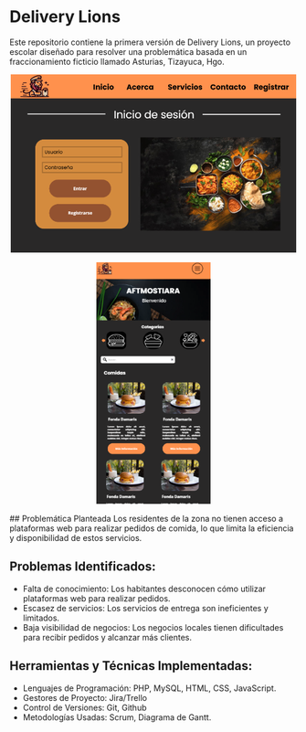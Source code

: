 ﻿# Delivery Lions
Este repositorio contiene la primera versión de Delivery Lions, un proyecto escolar diseñado para resolver una problemática basada en un fraccionamiento ficticio llamado Asturias, Tizayuca, Hgo.
<p align="center">
  <img src="docs/imgsRef/Captura%20de%20pantalla%202025-03-27%20144146.png" alt="Ejemplo de Certificado" width="500">
</p>
<p align="center">
  <img src="docs/imgsRef/Captura%20de%20pantalla%202025-03-27%20144844.png" alt="Ejemplo de Certificado" width="200">
</p>
 ## Problemática Planteada 
Los residentes de la zona no tienen acceso a plataformas web para realizar pedidos de comida, lo que limita la eficiencia y disponibilidad de estos servicios.

## Problemas Identificados:
- Falta de conocimiento: Los habitantes desconocen cómo utilizar plataformas web para realizar pedidos.
- Escasez de servicios: Los servicios de entrega son ineficientes y limitados.
- Baja visibilidad de negocios: Los negocios locales tienen dificultades para recibir pedidos y alcanzar más clientes.

## Herramientas y Técnicas Implementadas:
- Lenguajes de Programación: PHP, MySQL, HTML, CSS, JavaScript.
- Gestores de Proyecto: Jira/Trello
- Control de Versiones: Git, Github
- Metodologías Usadas: Scrum, Diagrama de Gantt.

  

